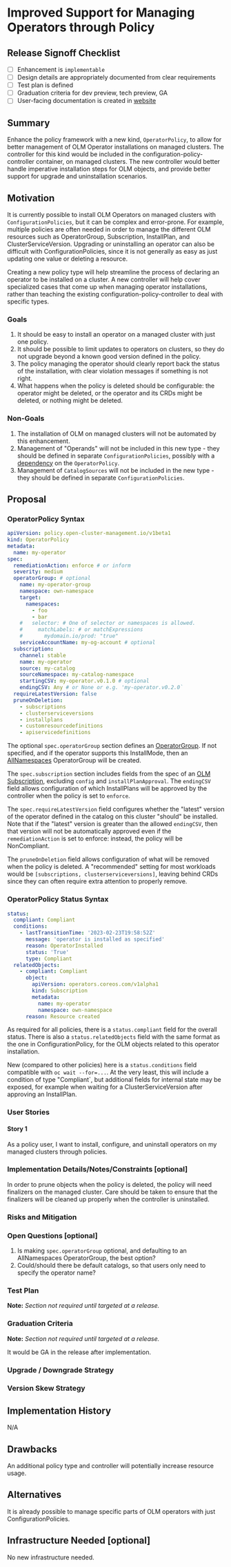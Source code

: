 # Improved Support for Managing Operators through Policy

## Release Signoff Checklist

- [ ] Enhancement is `implementable`
- [ ] Design details are appropriately documented from clear requirements
- [ ] Test plan is defined
- [ ] Graduation criteria for dev preview, tech preview, GA
- [ ] User-facing documentation is created in
  [website](https://github.com/open-cluster-management-io/open-cluster-management-io.github.io/)

## Summary

Enhance the policy framework with a new kind, `OperatorPolicy`, to allow for better management of
OLM Operator installations on managed clusters. The controller for this kind would be included in
the configuration-policy-controller container, on managed clusters. The new controller would better
handle imperative installation steps for OLM objects, and provide better support for upgrade and
uninstallation scenarios.

## Motivation

It is currently possible to install OLM Operators on managed clusters with `ConfigurationPolicies`,
but it can be complex and error-prone. For example, multiple policies are often needed in order to
manage the different OLM resources such as OperatorGroup, Subscription, InstallPlan, and
ClusterServiceVersion. Upgrading or uninstalling an operator can also be difficult with
ConfigurationPolicies, since it is not generally as easy as just updating one value or deleting a
resource.

Creating a new policy type will help streamline the process of declaring an operator to be installed
on a cluster. A new controller will help cover specialized cases that come up when managing operator
installations, rather than teaching the existing configuration-policy-controller to deal with
specific types.

### Goals

1. It should be easy to install an operator on a managed cluster with just one policy.
2. It should be possible to limit updates to operators on clusters, so they do not upgrade beyond a
   known good version defined in the policy.
3. The policy managing the operator should clearly report back the status of the installation, with
   clear violation messages if something is not right.
4. What happens when the policy is deleted should be configurable: the operator might be deleted, or
   the operator and its CRDs might be deleted, or nothing might be deleted.

### Non-Goals

1. The installation of OLM on managed clusters will not be automated by this enhancement.
2. Management of "Operands" will not be included in this new type - they should be defined in
   separate `ConfigurationPolicies`, possibly with a
   [dependency](../74-order-policy-execution/README.md) on the `OperatorPolicy`.
3. Management of `CatalogSources` will not be included in the new type - they should be defined in
   separate `ConfigurationPolicies`.

## Proposal

### OperatorPolicy Syntax

```yaml
apiVersion: policy.open-cluster-management.io/v1beta1
kind: OperatorPolicy
metadata:
  name: my-operator
spec:
  remediationAction: enforce # or inform
  severity: medium
  operatorGroup: # optional
    name: my-operator-group
    namespace: own-namespace
    target:
      namespaces:
        - foo
        - bar
    #   selector: # One of selector or namespaces is allowed.
    #     matchLabels: # or matchExpressions
    #       mydomain.io/prod: "true"
    serviceAccountName: my-og-account # optional
  subscription:
    channel: stable
    name: my-operator
    source: my-catalog
    sourceNamespace: my-catalog-namespace
    startingCSV: my-operator.v0.1.0 # optional
    endingCSV: Any # or None or e.g. 'my-operator.v0.2.0`
  requireLatestVersion: false
  pruneOnDeletion:
    - subscriptions
    - clusterserviceversions
    - installplans
    - customresourcedefinitions
    - apiservicedefinitions
```

The optional `spec.operatorGroup` section defines an
[OperatorGroup](https://github.com/operator-framework/api/blob/master/crds/operators.coreos.com_operatorgroups.yaml).
If not specified, and if the operator supports this InstallMode, then an
[AllNamespaces](https://olm.operatorframework.io/docs/advanced-tasks/operator-scoping-with-operatorgroups/#targetnamespaces-and-their-relationship-to-installmodes)
OperatorGroup will be created.

The `spec.subscription` section includes fields from the spec of an [OLM
Subscription](https://github.com/operator-framework/api/blob/master/crds/operators.coreos.com_subscriptions.yaml),
excluding `config` and `installPlanApproval`. The `endingCSV` field allows configuration of which
InstallPlans will be approved by the controller when the policy is set to `enforce`.

The `spec.requireLatestVersion` field configures whether the "latest" version of the operator
defined in the catalog on this cluster "should" be installed. Note that if the "latest" version is
greater than the allowed `endingCSV`, then that version will not be automatically approved even if
the `remediationAction` is set to enforce: instead, the policy will be NonCompliant.

The `pruneOnDeletion` field allows configuration of what will be removed when the policy is deleted.
A "recommended" setting for most workloads would be `[subscriptions, clusterserviceversions]`,
leaving behind CRDs since they can often require extra attention to properly remove.

### OperatorPolicy Status Syntax

```yaml
status:
  compliant: Compliant
  conditions:
    - lastTransitionTime: '2023-02-23T19:58:52Z'
      message: 'operator is installed as specified'
      reason: OperatorInstalled
      status: 'True'
      type: Compliant
  relatedObjects:
    - compliant: Compliant
      object:
        apiVersion: operators.coreos.com/v1alpha1
        kind: Subscription
        metadata:
          name: my-operator
          namespace: own-namespace
      reason: Resource created
```

As required for all policies, there is a `status.compliant` field for the overall status. There is
also a `status.relatedObjects` field with the same format as the one in ConfigurationPolicy, for the
OLM objects related to this operator installation.

New (compared to other policies) here is a `status.conditions` field compatible with `oc wait
--for=...`. At the very least, this will include a condition of type "Compliant`, but additional
fields for internal state may be exposed, for example when waiting for a ClusterServiceVersion after
approving an InstallPlan.

### User Stories

#### Story 1

As a policy user, I want to install, configure, and uninstall operators on my managed clusters
through policies.

### Implementation Details/Notes/Constraints [optional]

In order to prune objects when the policy is deleted, the policy will need finalizers on the managed
cluster. Care should be taken to ensure that the finalizers will be cleaned up properly when the
controller is uninstalled.

### Risks and Mitigation

### Open Questions [optional]

1. Is making `spec.operatorGroup` optional, and defaulting to an AllNamespaces OperatorGroup, the
   best option?
2. Could/should there be default catalogs, so that users only need to specify the operator name?

### Test Plan

**Note:** *Section not required until targeted at a release.*

### Graduation Criteria

**Note:** *Section not required until targeted at a release.*

It would be GA in the release after implementation.

### Upgrade / Downgrade Strategy

### Version Skew Strategy

## Implementation History

N/A

## Drawbacks

An additional policy type and controller will potentially increase resource usage.

## Alternatives

It is already possible to manage specific parts of OLM operators with just ConfigurationPolicies.

## Infrastructure Needed [optional]

No new infrastructure needed.
